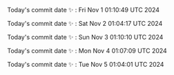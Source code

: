 Today's commit date ✨ : Fri Nov 1 01:10:49 UTC 2024 

Today's commit date ✨ : Sat Nov 2 01:04:17 UTC 2024 

Today's commit date ✨ : Sun Nov 3 01:10:10 UTC 2024 

Today's commit date ✨ : Mon Nov 4 01:07:09 UTC 2024 

Today's commit date ✨ : Tue Nov 5 01:04:01 UTC 2024 

